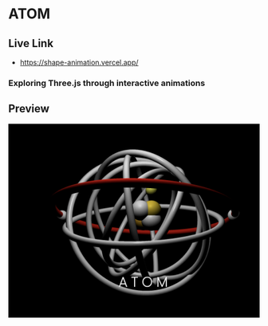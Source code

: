 # ATOM 
## Live Link
* https://shape-animation.vercel.app/

### Exploring Three.js through interactive animations

## Preview
![Home Page](https://github.com/APatel-AI/ATOM/blob/main//Preview.png?raw=true)
